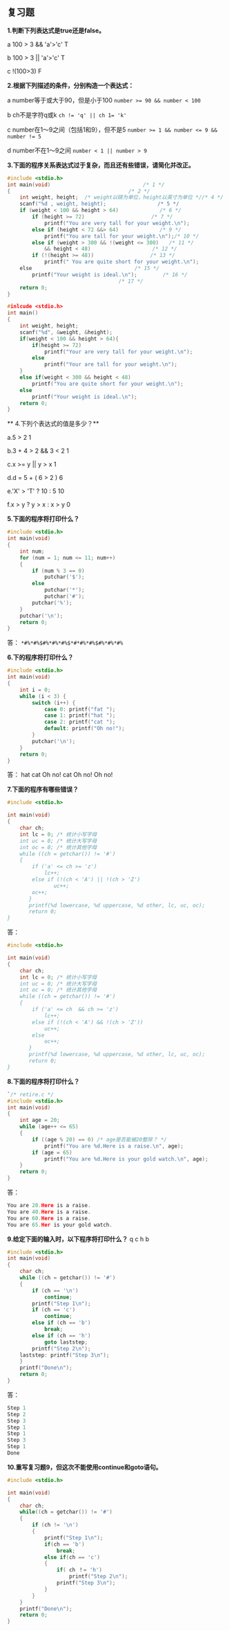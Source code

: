 ## 复习题

**1.判断下列表达式是true还是false。**

a 100 > 3 && 'a'>'c'	T

b 100 > 3 || 'a'>'c'	T

c !(100>3)	F

**2.根据下列描述的条件，分别构造一个表达式：**

a number等于或大于90，但是小于100	`number >= 90 && number < 100`	

b ch不是字符q或k			`ch != 'q' || ch 1= 'k'`

c number在1～9之间（包括1和9），但不是5	`number >= 1 && number <= 9 && number != 5`

d number不在1～9之间			`number < 1 || number > 9`

**3.下面的程序关系表达式过于复杂，而且还有些错误，请简化并改正。**

```C
#include <stdio.h>
int main(void)　　　　　　　　　　　　　　　　　　/* 1 */
{　　　　　　　　　　　　　　　　　　　　　　　/* 2 */
	int weight, height;	 /* weight以磅为单位，height以英寸为单位 *//* 4 */
	scanf("%d , weight, height);　　　　　　　　　　/* 5 */
	if (weight < 100 && height > 64)　　　　　　　　/* 6 */
		if (height >= 72)　　　　　　　　　　　　　/* 7 */
			printf("You are very tall for your weight.\n");
		else if (height < 72 &&> 64)　　　　　　　　/* 9 */
			printf("You are tall for your weight.\n");/* 10 */
		else if (weight > 300 && !(weight <= 300)　　/* 11 */
			&& height < 48)　　　　　　　　　　　　/* 12 */
		if (!(height >= 48))　　　　　　　　　　　/* 13 */
			printf(" You are quite short for your weight.\n");
	else　　　　　　　　　　　　　　　　　　　　/* 15 */
		printf("Your weight is ideal.\n");　　　　　/* 16 */
									/* 17 */
	return 0;
}
```
```C
#inlcude <stdio.h>
int main()
{
	int weight, height;
	scanf("%d", &weight, &height);
	if(weight < 100 && height > 64){
		if(height >= 72)
			printf("Your are very tall for your weight.\n");
		else
			printf("Your are tall for your weight.\n");
	}
	else if(weight < 300 && height < 48)
		printf("You are quite short for your weight.\n");
	else 
		printf("Your weight is ideal.\n");
	return 0;
}
```

** 4.下列个表达式的值是多少？**

a.5 > 2				1

b.3 + 4 > 2 && 3 < 2		1

c.x >= y || y > x		1

d.d = 5 + ( 6 > 2 )		6

e.'X' > 'T' ? 10 : 5		10

f.x > y ? y > x : x > y		0

**5.下面的程序将打印什么？**
```C
#include <stdio.h>
int main(void)
{
	int num;
	for (num = 1; num <= 11; num++)
	{
		if (num % 3 == 0)
			putchar('$');
		else
			putchar('*');
			putchar('#');
		putchar('%');
	}
	putchar('\n');
	return 0;
}
```
答：
`*#%*#%$#%*#%*#%$*#*#%*#%$#%*#%*#%`

**6.下的程序将打印什么？**
```C
#include <stdio.h>
int main(void)
{
	int i = 0;
	while (i < 3) {
		switch (i++) {
			case 0: printf("fat ");
			case 1: printf("hat ");
			case 2: printf("cat ");
			default: printf("Oh no!");
		}
		putchar('\n');
	}
	return 0;
}
```
答：
hat cat Oh no!
cat Oh no!
Oh no!

**7.下面的程序有哪些错误？**
```C
#include <stdio.h>

int main(void)
{
	char ch;
	int lc = 0; /* 统计小写字母
	int uc = 0; /* 统计大写字母
	int oc = 0; /* 统计其他字母
	while ((ch = getchar()) != '#')
	{
		if ('a' <= ch >= 'z')
			lc++;
		else if (!(ch < 'A') || !(ch > 'Z')
		       uc++;
		oc++;
       }
       printf(%d lowercase, %d uppercase, %d other, lc, uc, oc);
       return 0;
}
```

答：
```C
#include <stdio.h>

int main(void)
{
	char ch;
	int lc = 0; /* 统计小写字母
	int uc = 0; /* 统计大写字母
	int oc = 0; /* 统计其他字母
	while ((ch = getchar()) != '#')
	{
		if ('a' <= ch  && ch >= 'z')
			lc++;
		else if (!(ch < 'A') && !(ch > 'Z'))
			uc++;
		else
			oc++;
       }
       printf(%d lowercase, %d uppercase, %d other, lc, uc, oc);
       return 0;
}
```

**8.下面的程序将打印什么？**
```C
`/* retire.c */
#include <stdio.h>
int main(void)
{
	int age = 20;
	while (age++ <= 65)
	{
		if ((age % 20) == 0) /* age是否能被20整除？ */
			printf("You are %d.Here is a raise.\n", age);
		if (age = 65)
			printf("You are %d.Here is your gold watch.\n", age);
	}
	return 0;
}
```
答：
```C
You are 20.Here is a raise.
You are 40.Here is a raise.
You are 60.Here is a raise.
You are 65.Her is your gold watch.
```

**9.给定下面的输入时，以下程序将打印什么？**
q
c
h
b
```C
#include <stdio.h>
int main(void)
{
	char ch;
	while ((ch = getchar()) != '#')
	{
		if (ch == '\n')
			continue;
		printf("Step 1\n");
		if (ch == 'c')
			continue;
		else if (ch == 'b')
			break;
		else if (ch == 'h')
			goto laststep;
		printf("Step 2\n");
	laststep: printf("Step 3\n");
	}
	printf("Done\n");
	return 0;
}
```
答：
```C
Step 1
Step 2
Step 3
Step 1
Step 1
Step 3
Step 1
Done
```

**10.重写复习题9，但这次不能使用continue和goto语句。**
```C
#include <stdio.h>

int main(void)
{
	char ch;
	while((ch = getchar()) != '#')
	{
		if (ch != '\n')
		{
			printf("Step 1\n");
			if(ch == 'b')
				break;
			else if(ch == 'c')
			{
				if( ch ！= 'h')
					printf("Step 2\n");
				printf("Step 3\n");
			}
		}
	}
	printf("Done\n");
	return 0;
}
